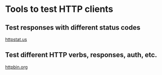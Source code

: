 # Tools to test HTTP clients

## Test responses with different status codes

[httpstat.us](https://httpstat.us/)

## Test different HTTP verbs, responses, auth, etc.

[httpbin.org](https://httpbin.org/)